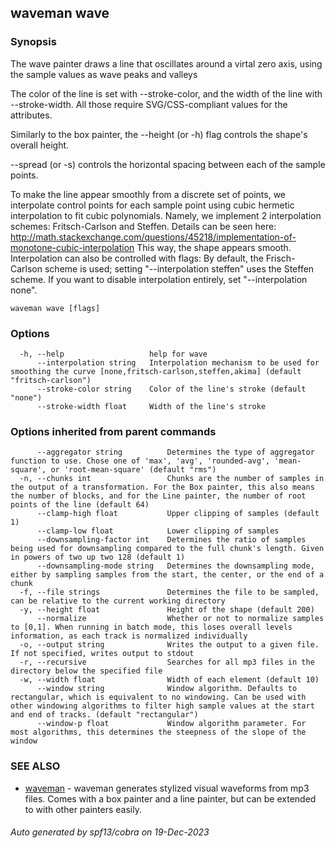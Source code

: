## waveman wave



### Synopsis


The wave painter draws a line that oscillates around a virtal zero axis, using the sample values as
wave peaks and valleys

The color of the line is set with --stroke-color, and the width of the line 
with --stroke-width. All those require SVG/CSS-compliant values for the
attributes.

Similarly to the box painter, the --height (or -h) flag controls the shape's overall
height. 

--spread (or -s) controls the horizontal spacing between each of the sample
points.

To make the line appear smoothly from a discrete set of points, we interpolate 
control points for each sample point using cubic hermetic interpolation to fit 
cubic polynomials. Namely, we implement 2 interpolation schemes: Fritsch-Carlson
and Steffen. Details can be seen here: 
http://math.stackexchange.com/questions/45218/implementation-of-monotone-cubic-interpolation
This way, the shape appears smooth. Interpolation can also be controlled with
flags: By default, the Frisch-Carlson scheme is used; setting "--interpolation steffen"
uses the Steffen scheme. If you want to disable interpolation entirely, set
"--interpolation none".


```
waveman wave [flags]
```

### Options

```
  -h, --help                   help for wave
      --interpolation string   Interpolation mechanism to be used for smoothing the curve [none,fritsch-carlson,steffen,akima] (default "fritsch-carlson")
      --stroke-color string    Color of the line's stroke (default "none")
      --stroke-width float     Width of the line's stroke
```

### Options inherited from parent commands

```
      --aggregator string          Determines the type of aggregator function to use. Chose one of 'max', 'avg', 'rounded-avg', 'mean-square', or 'root-mean-square' (default "rms")
  -n, --chunks int                 Chunks are the number of samples in the output of a transformation. For the Box painter, this also means the number of blocks, and for the Line painter, the number of root points of the line (default 64)
      --clamp-high float           Upper clipping of samples (default 1)
      --clamp-low float            Lower clipping of samples
      --downsampling-factor int    Determines the ratio of samples being used for downsampling compared to the full chunk's length. Given in powers of two up two 128 (default 1)
      --downsampling-mode string   Determines the downsampling mode, either by sampling samples from the start, the center, or the end of a chunk
  -f, --file strings               Determines the file to be sampled, can be relative to the current working directory
  -y, --height float               Height of the shape (default 200)
      --normalize                  Whether or not to normalize samples to [0,1]. When running in batch mode, this loses overall levels information, as each track is normalized individually
  -o, --output string              Writes the output to a given file. If not specified, writes output to stdout
  -r, --recursive                  Searches for all mp3 files in the directory below the specified file
  -w, --width float                Width of each element (default 10)
      --window string              Window algorithm. Defaults to rectangular, which is equivalent to no windowing. Can be used with other windowing algorithms to filter high sample values at the start and end of tracks. (default "rectangular")
      --window-p float             Window algorithm parameter. For most algorithms, this determines the steepness of the slope of the window
```

### SEE ALSO

* [waveman](waveman.md)	 - waveman generates stylized visual waveforms from mp3 files. Comes with a box painter and a line painter, but can be extended to with other painters easily.

###### Auto generated by spf13/cobra on 19-Dec-2023
